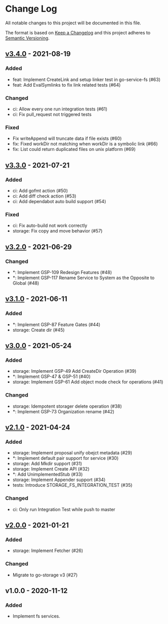 # Change Log

All notable changes to this project will be documented in this file.

The format is based on [Keep a Changelog](https://keepachangelog.com/)
and this project adheres to [Semantic Versioning](https://semver.org/).

## [v3.4.0] - 2021-08-19

### Added

- feat: Implement CreateLink and setup linker test in go-service-fs (#63)
- feat: Add EvalSymlinks to fix link related tests (#64)

### Changed

- ci: Allow every one run integration tests (#61)
- ci: Fix pull_request not triggered tests

### Fixed

- Fix writeAppend will truncate data if file exists (#60)
- fix: Fixed workDir not matching when workDir is a symbolic link (#66)
- fix: List could return duplicated files on unix platform (#69)

## [v3.3.0] - 2021-07-21

### Added

- ci: Add gofmt action (#50)
- ci: Add diff check action (#53)
- ci: Add dependabot auto build support (#54)

### Fixed

- ci: Fix auto-build not work correctly
- storage: Fix copy and move behavior (#57)

## [v3.2.0] - 2021-06-29

### Changed

- *: Implement GSP-109 Redesign Features (#48)
- *: Implement GSP-117 Rename Service to System as the Opposite to Global (#48)

## [v3.1.0] - 2021-06-11

### Added

- *: Implement GSP-87 Feature Gates (#44)
- storage: Create dir (#45)

## [v3.0.0] - 2021-05-24

### Added

- storage: Implement GSP-49 Add CreateDir Operation (#39)
- *: Implement GSP-47 & GSP-51 (#40)
- storage: Implement GSP-61 Add object mode check for operations (#41)

### Changed

- storage: Idempotent storager delete operation (#38)
- *: Implement GSP-73 Organization rename (#42)

## [v2.1.0] - 2021-04-24

### Added

- storage: Implement proposal unify obejct metadata (#29)
- *: Implement default pair support for service (#30)
- storage: Add Mkdir support (#31)
- storage: Implement Create API (#32)
- *: Add UnimplementedStub (#33)
- storage: Implement Appender support (#34)
- tests: Introduce STORAGE_FS_INTEGRATION_TEST (#35)

### Changed

- ci: Only run Integration Test while push to master

## [v2.0.0] - 2021-01-21

### Added

- storage: Implement Fetcher (#26)

### Changed

- Migrate to go-storage v3 (#27)

## v1.0.0 - 2020-11-12

### Added

- Implement fs services.

[v3.4.0]: https://github.com/beyondstorage/go-service-fs/compare/v3.3.0...v3.4.0
[v3.3.0]: https://github.com/beyondstorage/go-service-fs/compare/v3.2.0...v3.3.0
[v3.2.0]: https://github.com/beyondstorage/go-service-fs/compare/v3.1.0...v3.2.0
[v3.1.0]: https://github.com/beyondstorage/go-service-fs/compare/v3.0.0...v3.1.0
[v3.0.0]: https://github.com/beyondstorage/go-service-fs/compare/v2.1.0...v3.0.0
[v2.1.0]: https://github.com/beyondstorage/go-service-fs/compare/v2.0.0...v2.1.0
[v2.0.0]: https://github.com/beyondstorage/go-service-fs/compare/v1.0.0...v2.0.0

